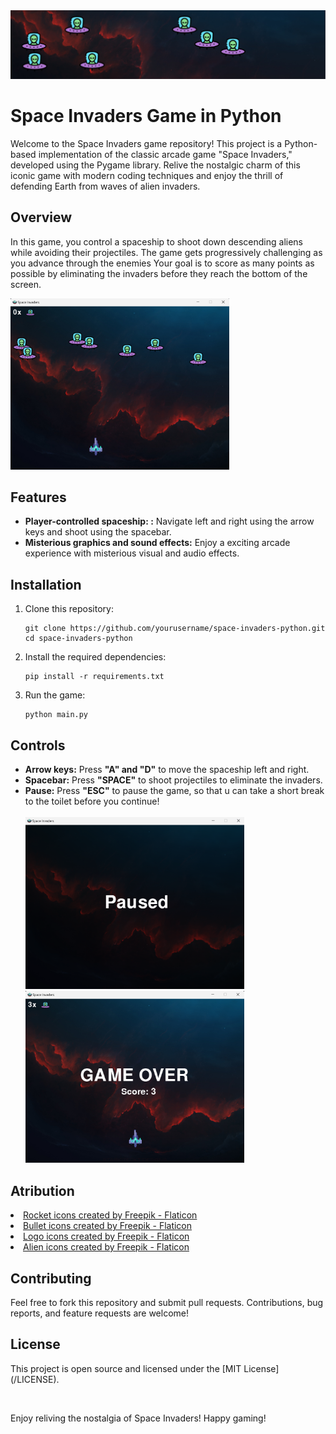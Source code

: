 <!DOCTYPE html>
<html lang="en">
<head>
</head>
<body>

<img src=res/images/Screen.png alt="Balance Window">

<h1>Space Invaders Game in Python</h1>
<p>Welcome to the Space Invaders game repository! This project is a Python-based implementation of the classic arcade game "Space Invaders," developed using the Pygame library. Relive the nostalgic charm of this iconic game with modern coding techniques and enjoy the thrill of defending Earth from waves of alien invaders.</p>


<h2>Overview</h2>
<p>In this game, you control a spaceship to shoot down descending aliens while avoiding their projectiles. The game gets progressively challenging as you advance through the enemies Your goal is to score as many points as possible by eliminating the invaders before they reach the bottom of the screen.</p>
<img src=res/images/ScreenShot.png alt="Balance Window" width="350">

  <h2>Features</h2>
<ul>
    <li><strong>Player-controlled spaceship: :</strong> Navigate left and right using the arrow keys and shoot using the spacebar.</li>
    <li><strong>Misterious graphics and sound effects:</strong> Enjoy a exciting arcade experience with misterious visual and audio effects.</li>
</ul>

<h2>Installation</h2>
        <ol>
            <li>Clone this repository:
                <pre><code>git clone https://github.com/yourusername/space-invaders-python.git
cd space-invaders-python</code></pre>
            </li>
            <li>Install the required dependencies:
                <pre><code>pip install -r requirements.txt</code></pre>
            </li>
            <li>Run the game:
                <pre><code>python main.py</code></pre>
            </li>
        </ol>

<h2>Controls</h2>
        <ul>
            <li><strong>Arrow keys:</strong> Press <strong>"A" and "D"</strong> to move the spaceship left and right.</li>
            <li><strong>Spacebar:</strong> Press <strong>"SPACE"</strong> to shoot projectiles to eliminate the invaders.</li>
            <li><strong>Pause:</strong> Press <strong>"ESC"</strong>  to pause the game, so that u can take a short break to the toilet before you continue!</li><br>
            <img src=res/images/pause.png alt="Balance Window" width="350">
            <img src=res/images/GameOver.png alt="Balance Window" width="350"><br>
        </ul>
        <h2>Atribution</h2>
        <li><a href="https://www.flaticon.com/free-icons/rocket" title="rocket icons">Rocket icons created by Freepik - Flaticon</a></li>
        <li><a href="https://www.flaticon.com/free-icons/bullet" title="bullet icons">Bullet icons created by Freepik - Flaticon</a></li>
        <li><a href="https://www.flaticon.com/free-icons/alien" title="alien icons">Logo icons created by Freepik - Flaticon</a></li>
        <li><a href="https://www.flaticon.com/free-icons/alien" title="alien icons">Alien icons created by Freepik - Flaticon</a></li>
        <h2>Contributing</h2>
        <p>Feel free to fork this repository and submit pull requests. Contributions, bug reports, and feature requests are welcome!</p>
        <h2>License</h2>
        <p> This project is open source and licensed under the [MIT License](/LICENSE).</p><br>
        <p>Enjoy reliving the nostalgia of Space Invaders! Happy gaming!</p>
</body>
